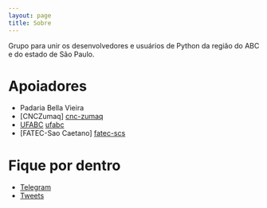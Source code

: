 ```yaml
---
layout: page
title: Sobre
---
```


Grupo para unir os desenvolvedores e usuários de Python da região do ABC e do estado de São Paulo.


# Apoiadores
* Padaria Bella Vieira
* [CNCZumaq] [cnc-zumaq]
* [UFABC] [ufabc]
* [FATEC-Sao Caetano] [fatec-scs]

# Fique por dentro

* [Telegram](telegram)
* [Tweets](tweets)

[cnc-zumaq]: https://www.produtos.cnczumaq.com/
[ufabc]: http://www.ufabc.edu.br/
[fatec-scs]: https://www.fatecsaocaetano.edu.br/
[telegram]: https://t.me/grupyabc
[tweets]: https://twitter.com/search?q=grupy-abc
